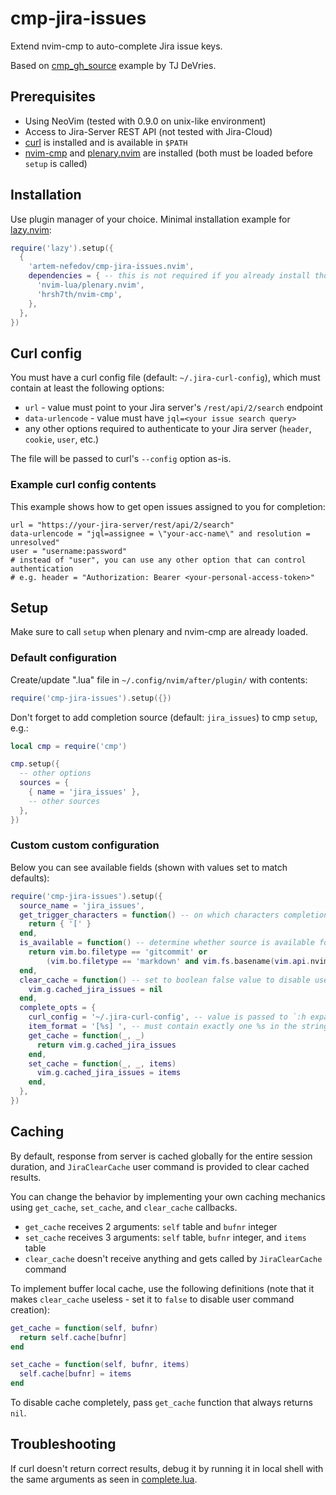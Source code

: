 # cmp-jira-issues

Extend nvim-cmp to auto-complete Jira issue keys.

Based on [cmp_gh_source](https://github.com/tjdevries/config_manager/blob/master/xdg_config/nvim/after/plugin/cmp_gh_source.lua)
example by TJ DeVries.

## Prerequisites

- Using NeoVim (tested with 0.9.0 on unix-like environment)
- Access to Jira-Server REST API (not tested with Jira-Cloud)
- [curl](https://curl.se/) is installed and is available in `$PATH`
- [nvim-cmp](https://github.com/hrsh7th/nvim-cmp) and [plenary.nvim](https://github.com/nvim-lua/plenary.nvim) are installed
  (both must be loaded before `setup` is called)

## Installation

Use plugin manager of your choice.
Minimal installation example for [lazy.nvim](https://github.com/folke/lazy.nvim):

```lua
require('lazy').setup({
  {
    'artem-nefedov/cmp-jira-issues.nvim',
    dependencies = { -- this is not required if you already install those plugins
      'nvim-lua/plenary.nvim',
      'hrsh7th/nvim-cmp',
    },
  },
})
```
## Curl config

You must have a curl config file (default: `~/.jira-curl-config`), which must
contain at least the following options:

- `url` - value must point to your Jira server's `/rest/api/2/search` endpoint
- `data-urlencode` - value must have `jql=<your issue search query>`
- any other options required to authenticate to your Jira server (`header`, `cookie`, `user`, etc.)

The file will be passed to curl's `--config` option as-is.

### Example curl config contents

This example shows how to get open issues assigned to you for completion:

```
url = "https://your-jira-server/rest/api/2/search"
data-urlencode = "jql=assignee = \"your-acc-name\" and resolution = unresolved"
user = "username:password"
# instead of "user", you can use any other option that can control authentication
# e.g. header = "Authorization: Bearer <your-personal-access-token>"
```

## Setup

Make sure to call `setup` when plenary and nvim-cmp are already loaded.

### Default configuration

Create/update ".lua" file in `~/.config/nvim/after/plugin/` with contents:

```lua
require('cmp-jira-issues').setup({})
```

Don't forget to add completion source (default: `jira_issues`) to cmp `setup`, e.g.:

```lua
local cmp = require('cmp')

cmp.setup({
  -- other options
  sources = {
    { name = 'jira_issues' },
    -- other sources
  },
})
```

### Custom custom configuration

Below you can see available fields (shown with values set to match defaults):

```lua
require('cmp-jira-issues').setup({
  source_name = 'jira_issues',
  get_trigger_characters = function() -- on which characters completion is triggered
    return { '[' }
  end,
  is_available = function() -- determine whether source is available for current buffer
    return vim.bo.filetype == 'gitcommit' or
        (vim.bo.filetype == 'markdown' and vim.fs.basename(vim.api.nvim_buf_get_name(0)) == 'CHANGELOG.md')
  end,
  clear_cache = function() -- set to boolean false value to disable user command creation
    vim.g.cached_jira_issues = nil
  end,
  complete_opts = {
    curl_config = '~/.jira-curl-config', -- value is passed to `:h expand()`
    item_format = '[%s] ', -- must contain exactly one %s in the string
    get_cache = function(_, _)
      return vim.g.cached_jira_issues
    end,
    set_cache = function(_, _, items)
      vim.g.cached_jira_issues = items
    end,
  },
})
```

## Caching

By default, response from server is cached globally for the entire session duration,
and `JiraClearCache` user command is provided to clear cached results.

You can change the behavior by implementing your own caching mechanics using
`get_cache`, `set_cache`, and `clear_cache` callbacks.

- `get_cache` receives 2 arguments: `self` table and `bufnr` integer
- `set_cache` receives 3 arguments: `self` table, `bufnr` integer, and `items` table
- `clear_cache` doesn't receive anything and gets called by `JiraClearCache` command

To implement buffer local cache, use the following definitions
(note that it makes `clear_cache` useless - set it to `false` to disable user command creation):

```lua
get_cache = function(self, bufnr)
  return self.cache[bufnr]
end

set_cache = function(self, bufnr, items)
  self.cache[bufnr] = items
end
```

To disable cache completely, pass `get_cache` function that always returns `nil`.

## Troubleshooting

If curl doesn't return correct results, debug it by running it in local shell
with the same arguments as seen in [complete.lua](lua/cmp-jira-issues/complete.lua).

